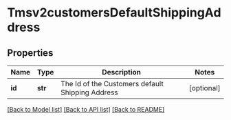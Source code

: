 # Tmsv2customersDefaultShippingAddress

## Properties
Name | Type | Description | Notes
------------ | ------------- | ------------- | -------------
**id** | **str** | The Id of the Customers default Shipping Address  | [optional] 

[[Back to Model list]](../README.md#documentation-for-models) [[Back to API list]](../README.md#documentation-for-api-endpoints) [[Back to README]](../README.md)


